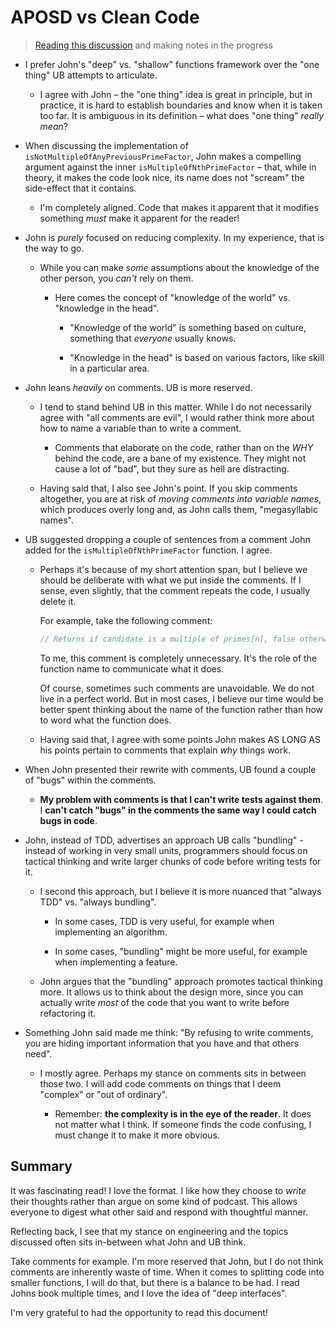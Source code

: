# APOSD vs Clean Code

> [Reading this discussion](https://github.com/johnousterhout/aposd-vs-clean-code) and making notes in the progress

- I prefer John's "deep" vs. "shallow" functions framework over the "one thing" UB attempts to articulate.

  - I agree with John – the "one thing" idea is great in principle, but in practice, it is hard to establish boundaries and know when it is taken too far. It is ambiguous in its definition – what does "one thing" _really mean_?

- When discussing the implementation of `isNotMultipleOfAnyPreviousPrimeFactor`, John makes a compelling argument against the inner `isMultipleOfNthPrimeFactor` – that, while in theory, it makes the code look nice, its name does not "scream" the side-effect that it contains.

  - I'm completely aligned. Code that makes it apparent that it modifies something _must_ make it apparent for the reader!

- John is _purely_ focused on reducing complexity. In my experience, that is the way to go.

  - While you can make _some_ assumptions about the knowledge of the other person, you _can't_ rely on them.

    - Here comes the concept of "knowledge of the world" vs. "knowledge in the head".

      - "Knowledge of the world" is something based on culture, something that _everyone_ usually knows.

      - "Knowledge in the head" is based on various factors, like skill in a particular area.

- John leans _heavily_ on comments. UB is more reserved.

  - I tend to stand behind UB in this matter. While I do not necessarily agree with "all comments are evil", I would rather think more about how to name a variable than to write a comment.

    - Comments that elaborate on the code, rather than on the _WHY_ behind the code, are a bane of my existence. They might not cause a lot of "bad", but they sure as hell are distracting.

  - Having said that, I also see John's point. If you skip comments altogether, you are at risk of _moving comments into variable names_, which produces overly long and, as John calls them, "megasyllabic names".

- UB suggested dropping a couple of sentences from a comment John added for the `isMultipleOfNthPrimeFactor` function. I agree.

  - Perhaps it's because of my short attention span, but I believe we should be deliberate with what we put inside the comments. If I sense, even slightly, that the comment repeats the code, I usually delete it.

    For example, take the following comment:

    ```ts
    // Returns if candidate is a multiple of primes[n], false otherwise
    ```

    To me, this comment is completely unnecessary. It's the role of the function name to communicate what it does.

    Of course, sometimes such comments are unavoidable. We do not live in a perfect world. But in most cases, I believe our time would be better spent thinking about the name of the function rather than how to word what the function does.

  - Having said that, I agree with some points John makes AS LONG AS his points pertain to comments that explain _why_ things work.

- When John presented their rewrite with comments, UB found a couple of "bugs" within the comments.

  - **My problem with comments is that I can't write tests against them**. I **can't catch "bugs" in the comments the same way I could catch bugs in code**.

- John, instead of TDD, advertises an approach UB calls "bundling" - instead of working in very small units, programmers should focus on tactical thinking and write larger chunks of code before writing tests for it.

  - I second this approach, but I believe it is more nuanced that "always TDD" vs. "always bundling".

    - In some cases, TDD is very useful, for example when implementing an algorithm.

    - In some cases, "bundling" might be more useful, for example when implementing a feature.

  - John argues that the "bundling" approach promotes tactical thinking more. It allows us to think about the design more, since you can actually write _most_ of the code that you want to write before refactoring it.

- Something John said made me think: "By refusing to write comments, you are hiding important information that you have and that others need".

  - I mostly agree. Perhaps my stance on comments sits in between those two. I will add code comments on things that I deem "complex" or "out of ordinary".

    - Remember: **the complexity is in the eye of the reader**. It does not matter what I think. If someone finds the code confusing, I must change it to make it more obvious.

## Summary

It was fascinating read! I love the format. I like how they choose to _write_ their thoughts rather than argue on some kind of podcast.
This allows everyone to digest what other said and respond with thoughtful manner.

Reflecting back, I see that my stance on engineering and the topics discussed often sits in-between what John and UB think.

Take comments for example. I'm more reserved that John, but I do not think comments are inherently waste of time.
When it comes to splitting code into smaller functions, I will do that, but there is a balance to be had. I read Johns book multiple times, and I love the idea of "deep interfaces".

I'm very grateful to had the opportunity to read this document!
